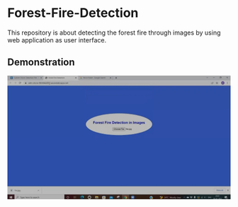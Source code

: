 # Forest-Fire-Detection
This repository is about detecting the forest fire through images by using web application as user interface.

<h2>Demonstration</h2>
<a href="https://drive.google.com/file/d/15bSmJasBnJiOWIl-a9pN1axjPds4DCT3/view?usp=drivesdk" title="Demo Video"><img src="FFD.jpg" alt="FFD"/></a>
